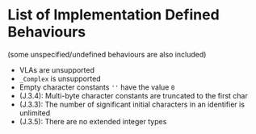# List of Implementation Defined Behaviours

(some unspecified/undefined behaviours are also included)

- VLAs are unsupported
- `_Complex` is unsupported
- Empty character constants `''` have the value `0`
- (J.3.4): Multi-byte character constants are truncated to the first char
- (J.3.3): The number of significant initial characters in an identifier is unlimited
- (J.3.5): There are no extended integer types
